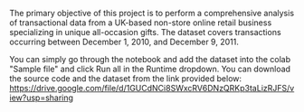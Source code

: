 The primary objective of this project is to perform a comprehensive analysis of transactional data from a UK-based non-store online retail business specializing in unique all-occasion gifts. The dataset covers transactions occurring between December 1, 2010, and December 9, 2011.

You can simply go through the notebook and add the dataset into the colab "Sample file" and click Run all in the Runtime dropdown.
You can download the source code and the dataset from the link provided below:
https://drive.google.com/file/d/1GUCdNCi8SWxcRV6DNzQRKp3taLizRJFS/view?usp=sharing
